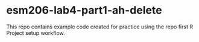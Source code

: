 # esm206-lab4-part1-ah-delete
This repo contains example code created for practice using the repo first R Project setup workflow. 
